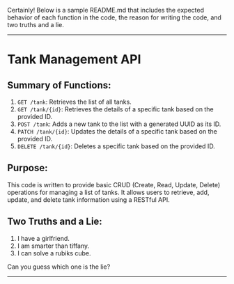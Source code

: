 Certainly! Below is a sample README.md that includes the expected behavior of each function in the code, the reason for writing the code, and two truths and a lie.

---
# Tank Management API

## Summary of Functions:
1. `GET /tank`: Retrieves the list of all tanks.
2. `GET /tank/{id}`: Retrieves the details of a specific tank based on the provided ID.
3. `POST /tank`: Adds a new tank to the list with a generated UUID as its ID.
4. `PATCH /tank/{id}`: Updates the details of a specific tank based on the provided ID.
5. `DELETE /tank/{id}`: Deletes a specific tank based on the provided ID.

## Purpose:
This code is written to provide basic CRUD (Create, Read, Update, Delete) operations for managing a list of tanks. It allows users to retrieve, add, update, and delete tank information using a RESTful API.

## Two Truths and a Lie:
1. I have a girlfriend.
2. I am smarter than tiffany.
3. I can solve a rubiks cube.

Can you guess which one is the lie?

---


